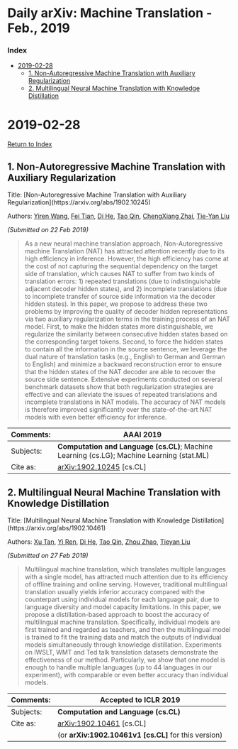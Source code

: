 # Daily arXiv: Machine Translation - Feb., 2019

### Index

* [2019-02-28](#2019-02-28)
  * [1. Non-Autoregressive Machine Translation with Auxiliary Regularization](#20190208-1)
  * [2. Multilingual Neural Machine Translation with Knowledge Distillation](#20190208-2)



# 2019-02-28

[Return to Index](#Index)

<h2 id="20190208-1">1. Non-Autoregressive Machine Translation with Auxiliary Regularization</h2> 
Title: [Non-Autoregressive Machine Translation with Auxiliary Regularization](https://arxiv.org/abs/1902.10245)

Authors: [Yiren Wang](https://arxiv.org/search/cs?searchtype=author&query=Wang%2C+Y), [Fei Tian](https://arxiv.org/search/cs?searchtype=author&query=Tian%2C+F), [Di He](https://arxiv.org/search/cs?searchtype=author&query=He%2C+D), [Tao Qin](https://arxiv.org/search/cs?searchtype=author&query=Qin%2C+T), [ChengXiang Zhai](https://arxiv.org/search/cs?searchtype=author&query=Zhai%2C+C), [Tie-Yan Liu](https://arxiv.org/search/cs?searchtype=author&query=Liu%2C+T)

*(Submitted on 22 Feb 2019)*

> As a new neural machine translation approach, Non-Autoregressive machine Translation (NAT) has attracted attention recently due to its high efficiency in inference. However, the high efficiency has come at the cost of not capturing the sequential dependency on the target side of translation, which causes NAT to suffer from two kinds of translation errors: 1) repeated translations (due to indistinguishable adjacent decoder hidden states), and 2) incomplete translations (due to incomplete transfer of source side information via the decoder hidden states). 
> In this paper, we propose to address these two problems by improving the quality of decoder hidden representations via two auxiliary regularization terms in the training process of an NAT model. First, to make the hidden states more distinguishable, we regularize the similarity between consecutive hidden states based on the corresponding target tokens. Second, to force the hidden states to contain all the information in the source sentence, we leverage the dual nature of translation tasks (e.g., English to German and German to English) and minimize a backward reconstruction error to ensure that the hidden states of the NAT decoder are able to recover the source side sentence. Extensive experiments conducted on several benchmark datasets show that both regularization strategies are effective and can alleviate the issues of repeated translations and incomplete translations in NAT models. The accuracy of NAT models is therefore improved significantly over the state-of-the-art NAT models with even better efficiency for inference.

| Comments: | AAAI 2019                                                    |
| --------- | ------------------------------------------------------------ |
| Subjects: | **Computation and Language (cs.CL)**; Machine Learning (cs.LG); Machine Learning (stat.ML) |
| Cite as:  | [arXiv:1902.10245](https://arxiv.org/abs/1902.10245) [cs.CL] |





<h2 id="20190208-2">2. Multilingual Neural Machine Translation with Knowledge Distillation</h2> 
Title: [Multilingual Neural Machine Translation with Knowledge Distillation](https://arxiv.org/abs/1902.10461)

Authors: [Xu Tan](https://arxiv.org/search/cs?searchtype=author&query=Tan%2C+X), [Yi Ren](https://arxiv.org/search/cs?searchtype=author&query=Ren%2C+Y), [Di He](https://arxiv.org/search/cs?searchtype=author&query=He%2C+D), [Tao Qin](https://arxiv.org/search/cs?searchtype=author&query=Qin%2C+T), [Zhou Zhao](https://arxiv.org/search/cs?searchtype=author&query=Zhao%2C+Z), [Tieyan Liu](https://arxiv.org/search/cs?searchtype=author&query=Liu%2C+T)

*(Submitted on 27 Feb 2019)*

> Multilingual machine translation, which translates multiple languages with a single model, has attracted much attention due to its efficiency of offline training and online serving. However, traditional multilingual translation usually yields inferior accuracy compared with the counterpart using individual models for each language pair, due to language diversity and model capacity limitations. In this paper, we propose a distillation-based approach to boost the accuracy of multilingual machine translation. Specifically, individual models are first trained and regarded as teachers, and then the multilingual model is trained to fit the training data and match the outputs of individual models simultaneously through knowledge distillation. Experiments on IWSLT, WMT and Ted talk translation datasets demonstrate the effectiveness of our method. Particularly, we show that one model is enough to handle multiple languages (up to 44 languages in our experiment), with comparable or even better accuracy than individual models.

| Comments: | Accepted to ICLR 2019                                        |
| --------- | ------------------------------------------------------------ |
| Subjects: | **Computation and Language (cs.CL)**                         |
| Cite as:  | [arXiv:1902.10461](https://arxiv.org/abs/1902.10461) [cs.CL] |
|           | (or **arXiv:1902.10461v1 [cs.CL]** for this version)         |

